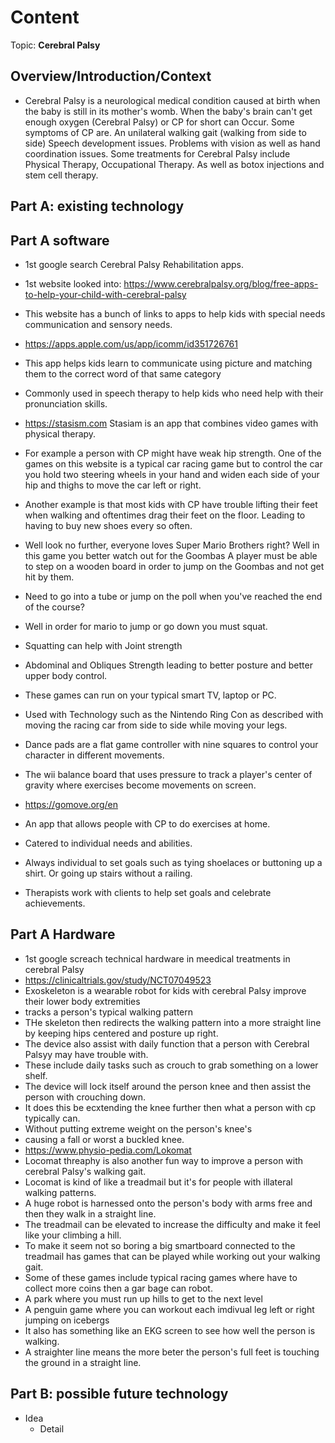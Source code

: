 # Content
Topic: **Cerebral Palsy**

## Overview/Introduction/Context
* Cerebral Palsy is a neurological medical  condition caused at birth when the baby is still in its mother's womb. When the baby's brain can't get enough oxygen (Cerebral Palsy) or CP for short  can Occur. Some symptoms of CP are. An unilateral walking gait (walking from side to side) Speech development issues. Problems with vision as well as hand coordination issues. Some treatments for Cerebral Palsy include Physical Therapy, Occupational Therapy. As well as botox injections and stem cell therapy. 

## Part A: existing technology
## Part A software
* 1st google search Cerebral Palsy Rehabilitation apps.
* 1st website looked into: https://www.cerebralpalsy.org/blog/free-apps-to-help-your-child-with-cerebral-palsy
* This website has a bunch of links to apps to help kids with special needs communication and sensory needs.
  
*  https://apps.apple.com/us/app/icomm/id351726761
*  This app helps kids learn to communicate using picture and matching them to the correct word of that same category
*   Commonly used in speech therapy to help kids who need help with their pronunciation skills.
  
*  https://stasism.com Stasiam is an app that combines video games with physical therapy.
*  For example a person with CP might have weak  hip strength. One of the games on this website is a typical car racing game but to control the car you hold two steering wheels in your hand and widen each side of your hip and thighs to move the car left or right.
*  Another example is that most kids with CP have trouble lifting their feet when walking and oftentimes drag their feet on the floor. Leading to having to buy new shoes every so often.
*  Well look no further, everyone loves Super Mario Brothers right? Well in this game you better watch out for the Goombas A player must be able to step on a wooden board in order to jump on the Goombas and not get hit by them.
*  Need to go into a tube or jump on the poll when you've reached the end of the course?
*  Well in order for mario to jump or go down you must squat.
*  Squatting can help with Joint strength
*  Abdominal and Obliques Strength leading to better posture and better upper body control.

*  These games can run on your typical smart TV, laptop or PC.
*  Used with Technology such as the Nintendo Ring Con as described with moving the racing car from side to side while moving your legs.
*  Dance pads are a flat game controller with nine squares to control your character in different movements.
*  The wii balance board that uses pressure to track a player's center of gravity where exercises become movements on screen.
  
*  https://gomove.org/en
*  An app that allows people with CP to do exercises at home.
*  Catered to individual needs and abilities.
*  Always individual to set goals such as tying shoelaces or buttoning up a shirt. Or going up stairs without a railing.
*  Therapists work with clients to help set goals and celebrate achievements.
  ## Part A Hardware
*  1st google screach technical hardware in meedical treatments in cerebral Palsy
*  https://clinicaltrials.gov/study/NCT07049523
*  Exoskeleton is a wearable robot for kids  with cerebral Palsy improve their lower body extremities
*  tracks a person's typical walking pattern
*  THe skeleton then redirects the walking pattern into a more straight line by keeping hips centered and posture up right.
*  The device also assist with daily function that a person with Cerebral Palsyy may have trouble with.
*  These include daily tasks such as crouch to grab something on a lower shelf.
*  The device will lock itself around the person knee and then assist the person with crouching down.
*  It does this be ecxtending the knee further then what a person with cp typically can.
*  Without putting extreme weight on the person's knee's
*  causing a fall or worst a buckled knee.
*  https://www.physio-pedia.com/Lokomat
*  Locomat threaphy is also another fun way to improve a person with cerebral Palsy's walking gait.
*  Locomat is kind of like a treadmail but it's for people with illateral walking patterns.
*  A huge robot is harnessed onto the person's body with arms free and then they walk in a straight line.
*  The treadmail can be elevated to increase the difficulty and make it feel like your climbing a hill.
*  To make it seem not so boring a big smartboard connected to the treadmail has games that can be played while working out your walking gait.
*  Some of these games include typical racing games where have to collect more coins then a gar bage can robot.
*  A park where you must run up hills to get to the next level
*  A penguin game where you can workout each imdivual leg left or right jumping on icebergs
*  It also has something like an EKG screen to see how well the person is walking.
*  A straighter line means the more beter the person's full feet is touching the ground in a straight line.
  

## Part B: possible future technology
* Idea
  * Detail
